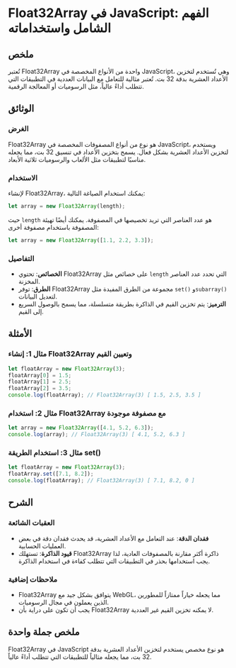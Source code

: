 <!--
Meta Description: # Float32Array في JavaScript: الفهم الشامل واستخداماته ## ملخص تُعتبر Float32Array واحدة من الأنواع المخصصة في JavaScript، وهي تُستخدم لتخزين الأعداد ...
Meta Keywords: float32array, javascript, floatarray, الأعداد, التي
-->

# Float32Array في JavaScript: الفهم الشامل واستخداماته

## ملخص
تُعتبر Float32Array واحدة من الأنواع المخصصة في JavaScript، وهي تُستخدم لتخزين الأعداد العشرية بدقة 32 بت. تُعتبر مثالية للتعامل مع البيانات العددية في التطبيقات التي تتطلب أداءً عالياً، مثل الرسوميات أو المعالجة الرقمية.

## الوثائق
### الغرض
Float32Array هو نوع من أنواع المصفوفات المخصصة في JavaScript، ويستخدم لتخزين الأعداد العشرية بشكل فعال. يسمح بتخزين الأعداد في تنسيق 32 بت، مما يجعله مناسبًا لتطبيقات مثل الألعاب والرسوميات ثلاثية الأبعاد.

### الاستخدام
لإنشاء Float32Array، يمكنك استخدام الصياغة التالية:

```javascript
let array = new Float32Array(length);
```

حيث `length` هو عدد العناصر التي تريد تخصيصها في المصفوفة. يمكنك أيضًا تهيئة المصفوفة باستخدام مصفوفة أخرى:

```javascript
let array = new Float32Array([1.1, 2.2, 3.3]);
```

### التفاصيل
- **الخصائص**: تحتوي Float32Array على خصائص مثل `length` التي تحدد عدد العناصر المخزنة.
- **الطرق**: توفر Float32Array مجموعة من الطرق المفيدة مثل `set()` و`subarray()` لتعديل البيانات.
- **الترميز**: يتم تخزين القيم في الذاكرة بطريقة متسلسلة، مما يسمح بالوصول السريع إلى القيم.

## الأمثلة
### مثال 1: إنشاء Float32Array وتعيين القيم
```javascript
let floatArray = new Float32Array(3);
floatArray[0] = 1.5;
floatArray[1] = 2.5;
floatArray[2] = 3.5;
console.log(floatArray); // Float32Array(3) [ 1.5, 2.5, 3.5 ]
```

### مثال 2: استخدام Float32Array مع مصفوفة موجودة
```javascript
let array = new Float32Array([4.1, 5.2, 6.3]);
console.log(array); // Float32Array(3) [ 4.1, 5.2, 6.3 ]
```

### مثال 3: استخدام الطريقة set()
```javascript
let floatArray = new Float32Array(3);
floatArray.set([7.1, 8.2]);
console.log(floatArray); // Float32Array(3) [ 7.1, 8.2, 0 ]
```

## الشرح
### العقبات الشائعة
- **فقدان الدقة**: عند التعامل مع الأعداد العشرية، قد يحدث فقدان دقة في بعض العمليات الحسابية.
- **قيود الذاكرة**: تستهلك Float32Array ذاكرة أكثر مقارنة بالمصفوفات العادية، لذا يجب استخدامها بحذر في التطبيقات التي تتطلب كفاءة في استخدام الذاكرة.

### ملاحظات إضافية
- Float32Array يتوافق بشكل جيد مع WebGL، مما يجعله خياراً ممتازاً للمطورين الذين يعملون في مجال الرسوميات.
- يجب أن تكون على دراية بأن Float32Array لا يمكنه تخزين القيم غير العددية.

## ملخص جملة واحدة
Float32Array في JavaScript هو نوع مخصص يستخدم لتخزين الأعداد العشرية بدقة 32 بت، مما يجعله مثالياً للتطبيقات التي تتطلب أداءً عالياً.